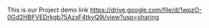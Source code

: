 This is our Project demo link
https://drive.google.com/file/d/1wpzO-0Gd2HBFVEDrkgb75AzxF4tkvQ9i/view?usp=sharing
